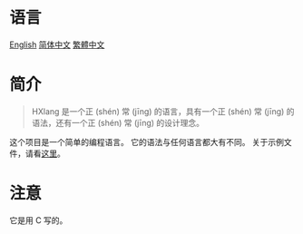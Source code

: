 # 语言

[English](README.md) [简体中文](README.SC.md) [繁體中文](README.TC.md)

# 简介

> HXlang 是一个正 (shén) 常 (jīng) 的语言，具有一个正 (shén) 常 (jīng) 的语法，还有一个正 (shén) 常 (jīng) 的设计理念。

这个项目是一个简单的编程语言。
它的语法与任何语言都大有不同。
关于示例文件，请看[这里](demo.x)。

# 注意

它是用 C 写的。